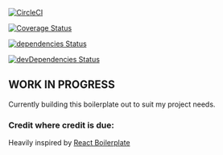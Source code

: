 <!-- Build status -->
[![CircleCI](https://circleci.com/gh/bhefty/react-redux-boilerplate.svg?style=shield)](https://circleci.com/gh/bhefty/react-redux-boilerplate)
<!-- Test coverage -->
[![Coverage Status](https://coveralls.io/repos/github/bhefty/react-redux-boilerplate/badge.svg?branch=master)](https://coveralls.io/github/bhefty/react-redux-boilerplate?branch=master)
<!-- depedency status -->
[![dependencies Status](https://david-dm.org/bhefty/react-redux-boilerplate/status.svg)](https://david-dm.org/bhefty/react-redux-boilerplate)
<!-- devDepedency status -->
[![devDependencies Status](https://david-dm.org/bhefty/react-redux-boilerplate/dev-status.svg)](https://david-dm.org/bhefty/react-redux-boilerplate?type=dev)

## WORK IN PROGRESS
Currently building this boilerplate out to suit my project needs.

### Credit where credit is due:
Heavily inspired by [React Boilerplate](https://github.com/react-boilerplate/react-boilerplate)
